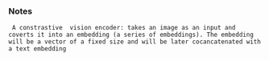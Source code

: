 ### Notes
     A constrastive  vision encoder: takes an image as an input and coverts it into an embedding (a series of embeddings). The embedding will be a vector of a fixed size and will be later cocancatenated with a text embedding 